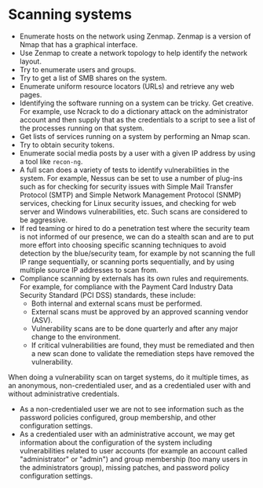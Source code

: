 # Scanning systems

* Enumerate hosts on the network using Zenmap. Zenmap is a version of Nmap that has a graphical interface.
* Use Zenmap to create a network topology to help identify the network layout.
* Try to enumerate users and groups.
* Try to get a list of SMB shares on the system.
* Enumerate uniform resource locators (URLs) and retrieve any web pages.
* Identifying the software running on a system can be tricky. Get creative. For example, use Ncrack to do a dictionary
attack on the administrator account and then supply that as the credentials to a script to see a list of the processes
running on that system.
* Get lists of services running on a system by performing an Nmap scan.
* Try to obtain security tokens.
* Enumerate social media posts by a user with a given IP address by using a tool like `recon-ng`.
* A full scan does a variety of tests to identify vulnerabilities in the system. For example, Nessus can be set to
use a number of plug-ins such as for checking for security issues with Simple Mail Transfer Protocol (SMTP)
and Simple Network Management Protocol (SNMP) services, checking for Linux security issues, and checking for
web server and Windows vulnerabilities, etc. Such scans are considered to be aggressive.
* If red teaming or hired to do a penetration test where the security team is not informed of our presence, we can do
a stealth scan and are to put more effort into choosing specific scanning techniques to avoid detection by the
blue/security team, for example by not scanning the full IP range sequentially, or scanning ports sequentially, and
by using multiple source IP addresses to scan from.
* Compliance scanning by externals has its own rules and requirements. For example, for compliance with the
Payment Card Industry Data Security Standard (PCI DSS) standards, these include:
  * Both internal and external scans must be performed.
  * External scans must be approved by an approved scanning vendor (ASV).
  * Vulnerability scans are to be done quarterly and after any major change to the environment.
  * If critical vulnerabilities are found, they must be remediated and then a new scan done to validate the remediation steps have removed the vulnerability.

When doing a vulnerability scan on target systems, do it multiple times, as an anonymous, non-credentialed
user, and as a credentialed user with and without administrative credentials.

* As a non-credentialed user we are not to see information such as the password policies configured, group
membership, and other configuration settings.
* As a credentialed user with an administrative account, we may get information about the configuration of the
system including vulnerabilities related to user accounts (for example an account called "administrator" or "admin")
and group membership (too many users in the administrators group), missing patches, and password policy configuration
settings.